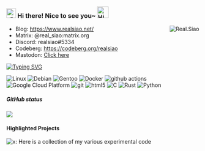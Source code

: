 <h3>
  <img src="https://media.giphy.com/media/hvRJCLFzcasrR4ia7z/giphy.gif" width="25" alt="手势">
  Hi there! Nice to see you~
  <img src="https://emojis.slackmojis.com/emojis/images/1588866973/8934/hellokittydance.gif?1588866973" alt="Hi" width="30" />
</h3>

<a href="https://github.com/realsiao">
  <div align="right" >
    <img align="right" src="https://count.getloli.com/get/@:realsiao?theme=rule34" alt="Real.Siao" />
  </div>
</a>

<!-- ======================================= -->

* Blog: https://www.realsiao.net/
* Matrix: @real_siao:matrix.org
* Discord: realsiao#5334
* Codeberg: https://codeberg.org/realsiao
* Mastodon: <a rel="me" href="https://pony.social/@ya_and_alone">Click here</a>

<!-- https://readme-typing-svg.demolab.com/demo/ -->
[![Typing SVG](https://readme-typing-svg.herokuapp.com?font=Fira+Code&pause=1000&width=435&lines=studying+in+a+university+in+Russia%F0%9F%87%B7%F0%9F%87%BA)](https://git.io/typing-svg)
<!-- ======================================= -->
<p>
  <img alt="Linux" src="https://img.shields.io/badge/-Linux-45b8d8?style=flat-square&logo=linux&logoColor=white" />
  <img alt="Debian" src="https://img.shields.io/badge/-Debian-45b8d8?style=flat-square&logo=Debian&logoColor=white" />
  <img alt="Gentoo" src="https://img.shields.io/badge/-Gentoo-45b8d8?style=flat-square&logo=Gentoo&logoColor=white" />



  <img alt="Docker" src="https://img.shields.io/badge/-Docker-46a2f1?style=flat-square&logo=docker&logoColor=white" />
  <img alt="github actions" src="https://img.shields.io/badge/-Github_Actions-2088FF?style=flat-square&logo=github-actions&logoColor=white" />
  <img alt="Google Cloud Platform" src="https://img.shields.io/badge/-Google_Cloud_Platform-1a73e8?style=flat-square&logo=google-cloud&logoColor=white" />
<img alt="git" src="https://img.shields.io/badge/-Git-F05032?style=flat-square&logo=git&logoColor=white" />
  <img alt="html5" src="https://img.shields.io/badge/-HTML5-E34F26?style=flat-square&logo=html5&logoColor=white" />
    <img alt="C" src="https://img.shields.io/badge/-C-E34F26?style=flat-square&logo=C&logoColor=white" />
    <img alt="Rust" src="https://img.shields.io/badge/-Rust-E34F26?style=flat-square&logo=Rust&logoColor=white" />
    <img alt="Python" src="https://img.shields.io/badge/-Python-E34F26?style=flat-square&logo=Python&logoColor=white" />


</p>


##### GitHub status
![](https://github-readme-activity-graph.cyclic.app/graph?username=realsiao&theme=github)

#### Highlighted Projects
![x](https://github.com/realsiao/x): Here is a collection of my various experimental code  


